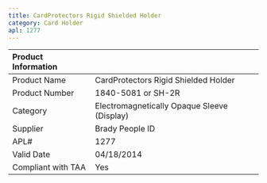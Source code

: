 ```yaml
---
title: CardProtectors Rigid Shielded Holder 
category: Card Holder
apl: 1277
---
```

| Product Information | |
|:------------------- |:--------------|
| Product Name | CardProtectors Rigid Shielded Holder |
| Product Number	| 1840-5081 or SH-2R |
| Category	| Electromagnetically Opaque Sleeve (Display) |
| Supplier	| Brady People ID |
| APL#	| 1277 |
| Valid Date	| 04/18/2014 |
| Compliant with TAA | Yes |
